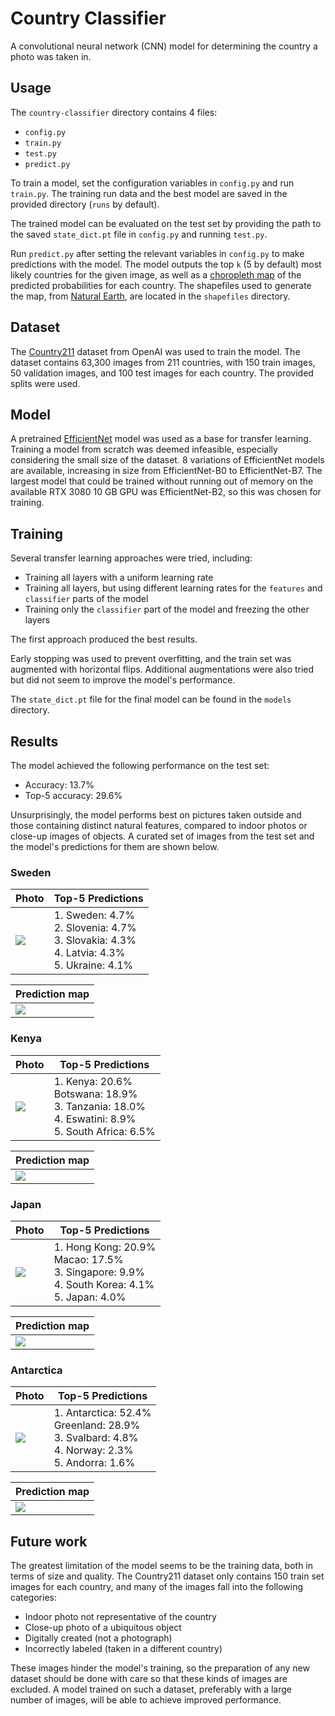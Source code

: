 # Country Classifier

A convolutional neural network (CNN) model for determining the country a photo
was taken in.

## Usage

The `country-classifier` directory contains 4 files:

- `config.py`
- `train.py`
- `test.py`
- `predict.py`

To train a model, set the configuration variables in `config.py` and run
`train.py`. The training run data and the best model are saved in the
provided directory (`runs` by default).

The trained model can be evaluated on the test set by providing the path to the
saved `state_dict.pt` file in `config.py` and running `test.py`.

Run `predict.py` after setting the relevant variables in `config.py` to make
predictions with the model. The model outputs the top `k` (5 by default) most
likely countries for the given image, as well as a
[choropleth map](https://en.wikipedia.org/wiki/Choropleth_map) of the
predicted probabilities for each country. The shapefiles used to generate the
map, from [Natural Earth](https://www.naturalearthdata.com/downloads/10m-cultural-vectors/10m-admin-0-countries/),
are located in the `shapefiles` directory.

## Dataset

The [Country211](https://github.com/openai/CLIP/blob/main/data/country211.md)
dataset from OpenAI was used to train the model. The dataset contains 63,300
images from 211 countries, with 150 train images, 50 validation images, and
100 test images for each country. The provided splits were used.

## Model

A pretrained [EfficientNet](https://arxiv.org/abs/1905.11946) model was used
as a base for transfer learning. Training a model from scratch was deemed
infeasible, especially considering the small size of the dataset. 8 
variations of EfficientNet models are available, increasing in size from
EfficientNet-B0 to EfficientNet-B7. The largest model that could be trained
without running out of memory on the available RTX 3080 10 GB GPU was
EfficientNet-B2, so this was chosen for training.

## Training

Several transfer learning approaches were tried, including:

- Training all layers with a uniform learning rate
- Training all layers, but using different learning rates for the `features`
  and `classifier` parts of the model
- Training only the `classifier` part of the model and freezing the other
  layers

The first approach produced the best results.

Early stopping was used to prevent overfitting, and the train set was augmented
with horizontal flips. Additional augmentations were also tried but did not
seem to improve the model's performance.

The `state_dict.pt` file for the final model can be found in the `models`
directory.

## Results

The model achieved the following performance on the test set:

- Accuracy: 13.7%
- Top-5 accuracy: 29.6%

Unsurprisingly, the model performs best on pictures taken outside and those
containing distinct natural features, compared to indoor photos or close-up
images of objects. A curated set of images from the test set and the model's
predictions for them are shown below.

### Sweden

| Photo                  | Top-5 Predictions                                                                                    |
|------------------------|------------------------------------------------------------------------------------------------------|
| ![](images/sweden.jpg) | 1. Sweden: 4.7%<br/>2. Slovenia: 4.7%<br/>3. Slovakia: 4.3%<br/>4. Latvia: 4.3%<br/>5. Ukraine: 4.1% |

| Prediction map         |
|------------------------|
| ![](images/sweden.svg) |

### Kenya

| Photo                 | Top-5 Predictions                                                                                          |
|-----------------------|------------------------------------------------------------------------------------------------------------|
| ![](images/kenya.jpg) | 1. Kenya: 20.6%<br/>Botswana: 18.9%<br/>3. Tanzania: 18.0%<br/>4. Eswatini: 8.9%<br/>5. South Africa: 6.5% |

| Prediction map        |
|-----------------------|
| ![](images/kenya.svg) |

### Japan

| Photo                 | Top-5 Predictions                                                                                       |
|-----------------------|---------------------------------------------------------------------------------------------------------|
| ![](images/japan.jpg) | 1. Hong Kong: 20.9%<br/>Macao: 17.5%<br/>3. Singapore: 9.9%<br/>4. South Korea: 4.1%<br/>5. Japan: 4.0% |

| Prediction map        |
|-----------------------|
| ![](images/japan.svg) |

### Antarctica

| Photo                      | Top-5 Predictions                                                                                        |
|----------------------------|----------------------------------------------------------------------------------------------------------|
| ![](images/antarctica.jpg) | 1. Antarctica: 52.4%<br/>Greenland: 28.9%<br/>3. Svalbard: 4.8%<br/>4. Norway: 2.3%<br/>5. Andorra: 1.6% |

| Prediction map             |
|----------------------------|
| ![](images/antarctica.svg) |

## Future work

The greatest limitation of the model seems to be the training data, both in
terms of size and quality. The Country211 dataset only contains 150 train set
images for each country, and many of the images fall into the following
categories:

- Indoor photo not representative of the country
- Close-up photo of a ubiquitous object
- Digitally created (not a photograph)
- Incorrectly labeled (taken in a different country)

These images hinder the model's training, so the preparation of any new dataset
should be done with care so that these kinds of images are excluded. A model
trained on such a dataset, preferably with a large number of images, will be
able to achieve improved performance.
